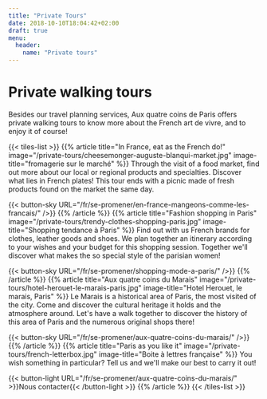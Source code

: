 ```yaml
---
title: "Private Tours"
date: 2018-10-10T18:04:42+02:00
draft: true
menu:
  header:
    name: "Private tours"
---
```

# Private walking tours
Besides our travel planning services, Aux quatre coins de Paris offers private walking tours to know more about the French art de vivre, and to enjoy it of course!

{{< tiles-list >}}
  {{% article title="In France, eat as the French do!"
     image="/private-tours/cheesemonger-auguste-blanqui-market.jpg"
     image-title="fromagerie sur le marché" %}}
Through the visit of a food market, find out more about our local or regional products and specialties. Discover what lies in French plates! This tour ends with a picnic made of fresh products found on the market the same day.

{{< button-sky URL="/fr/se-promener/en-france-mangeons-comme-les-francais/" />}}
  {{% /article %}}
  {{% article title="Fashion shopping in Paris"
     image="/private-tours/trendy-clothes-shopping-paris.jpg"
     image-title="Shopping tendance à Paris" %}}
Find out with us French brands for clothes, leather goods and shoes. We plan together an itinerary according to your wishes and your budget for this shopping session. Together we'll discover what makes the so special style of the parisian women!

{{< button-sky URL="/fr/se-promener/shopping-mode-a-paris/" />}}
  {{% /article %}}
  {{% article title="Aux quatre coins du Marais"
     image="/private-tours/hotel-herouet-le-marais-paris.jpg"
     image-title="Hotel Herouet, le marais, Paris" %}}
Le Marais is a historical area of Paris, the most visited of the city. Come and discover the cultural heritage it holds and the atmosphere around. Let's have a walk together to discover the history of this area of Paris and the numerous original shops there!

{{< button-sky URL="/fr/se-promener/aux-quatre-coins-du-marais/" />}}
  {{% /article %}}
  {{% article title="Paris as you like it"
     image="/private-tours/french-letterbox.jpg"
     image-title="Boite à lettres française" %}}
You wish something in particular? Tell us and we'll make our best to carry it out!

{{< button-light URL="/fr/se-promener/aux-quatre-coins-du-marais/" >}}Nous contacter{{< /button-light >}}
  {{% /article %}}
{{< /tiles-list >}}
